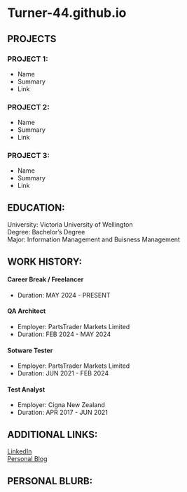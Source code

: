# Turner-44.github.io

## PROJECTS

### PROJECT 1: 
- Name
- Summary
- Link

### PROJECT 2: 
- Name
- Summary
- Link

### PROJECT 3:
- Name
- Summary
- Link

## EDUCATION: 
University: Victoria University of Wellington<br/>
Degree: Bachelor’s Degree<br/>
Major: Information Management and Buisness Management<br/>

## WORK HISTORY: 
#### Career Break / Freelancer<br/>
- Duration: MAY 2024 - PRESENT

#### QA Architect
- Employer: PartsTrader Markets Limited<br/>
- Duration: FEB 2024 - MAY 2024 

#### Sotware Tester
- Employer: PartsTrader Markets Limited<br/>
- Duration: JUN 2021 - FEB 2024

#### Test Analyst
- Employer: Cigna New Zealand<br/>
- Duration: APR 2017 - JUN 2021

## ADDITIONAL LINKS:
[LinkedIn](https://www.linkedin.com/in/matthewwilliamturner)  
[Personal Blog](https://www.becomingmatthew.com)

## PERSONAL BLURB:

